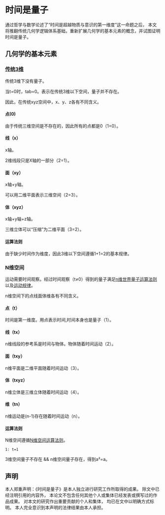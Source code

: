 # 时间是量子

通过哲学与数学论述了“时间是超越物质与意识的第一维度”这一命题之后，
本文将推翻传统几何学逻辑体系基础，重新扩展几何学的基本元素的概念，并试图证明时间是量子。

## 几何学的基本元素



### [传统3维](https://github.com/zeusro/math/blob/main/n/3.zh.md)

传统3维下没有量子。

当t=0时，tab=0。表示在传统3维以下空间，量子并不存在。

因此，在传统xyz空间中，x、y、z各有不同含义。

#### 点(0)

由于传统三维空间是不存在的，因此所有的点都是0（1=0）。

#### 线（x）

x轴。

2维线段只是X轴的一部分（2=1）。

#### 面（xy）

x轴+y轴。

可以用二维平面表示三维空间（2=3）。

#### 体（xyz）

x轴+y轴+z轴。

三维立体可以“压缩”为二维平面（3=2）。

#### 运算法则

由于缺少时间作为维度，因此3维以下空间遵循1+1=2的基本规律。

### N维空间

运动需要时间观察。经过时间观察（t≠0）得到的量子满足[n维世界量子运算法则](n.zh.md)以及[运动规律](README.zh.md)。

n维空间下的点线面体维各有不同含义。

#### 点（t）

时间是第一维度。用点表示时间,时间本身也是量子（1）。

#### 线（tx）

n维线段的参考系是时间与物体。物体随着时间运动（2）。

#### 面（txy）

n维平面是二维平面随着时间运动（3）。

#### 体（txyz）

n维立体是三维立体随着时间运动（4）。

#### 维（tn）

n维运动是(n-1)存在随着时间运动（n）。

#### 运算法则

N维空间遵循[N维空间运算法则](n.zh.md)。


```zeusro
1: t=1
```

3维空间量子不存在 && n维空间量子存在，得到a²=a。

## 声明

本人郑重声明：《时间是量子》是本人独立进行研究工作所取得的成果。 除文中已经注明引用的内容外， 本论文不包含任何其他个人或集体已经发表或撰写过的作品成果。 对本文的研究作出重要贡献的个人和集体， 均已在文中以明确方式标明。 本人完全意识到本声明的法律结果由本人承担。